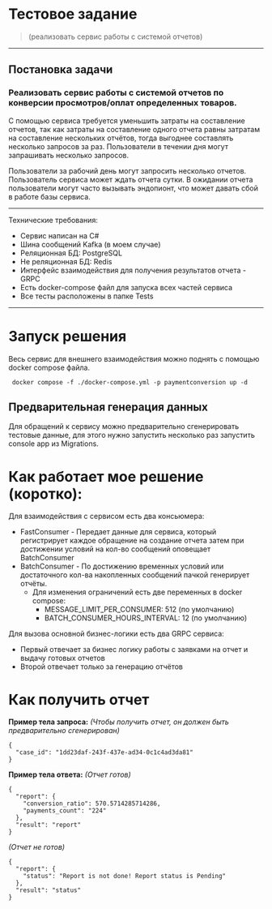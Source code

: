 # Тестовое задание 
> (реализовать сервис работы с системой отчетов)

---
## Постановка задачи
### Реализовать сервис работы с системой отчетов по конверсии просмотров/оплат определенных товаров.
С помощью сервиса требуется уменьшить затраты на составление отчетов, так как затраты на составление одного отчета равны затратам на составление нескольких отчётов, тогда выгоднее составлять несколько запросов за раз.
Пользователи в течении дня могут запрашивать несколько запросов.

Пользователи за рабочий день могут запросить несколько отчетов. 
Пользователь сервиса может ждать отчета сутки.
В ожидании отчета пользователи могут часто вызывать эндопионт, что может давать сбой в работе базы сервиса.

---
Технические требования:
- Сервис написан на C#
- Шина сообщений Kafka (в моем случае)
- Реляционная БД: PostgreSQL
- Не реляционная БД: Redis
- Интерфейс взаимодействия для получения результатов отчета - GRPC
- Есть docker-compose файл для запуска всех частей сервиса
- Все тесты расположены в папке Tests

---

# Запуск решения

Весь сервис для внешнего взаимодействия можно поднять с помощью docker compose файла.
```
 docker compose -f ./docker-compose.yml -p paymentconversion up -d
```

## Предварительная генерация данных
Для обращений к сервису можно предварительно сгенерировать тестовые данные, для этого нужно запустить несколько раз запустить
console app из Migrations.

# Как работает мое решение (коротко):
Для взаимодействия с сервисом есть два консьюмера:
  - FastConsumer - Передает данные для сервиса, который регистрирует каждое обращение на создание отчета затем при достижении условий на кол-во сообщений оповещает BatchConsumer
  - BatchConsumer - По достижению временных условий или достаточного кол-ва накопленных сообщений пачкой генерирует отчёты.
    - Для изменения ограничений есть две переменных в docker compose:
      - MESSAGE_LIMIT_PER_CONSUMER: 512 (по умолчанию)
      - BATCH_CONSUMER_HOURS_INTERVAL: 12 (по умолчанию)

Для вызова основной бизнес-логики есть два GRPC сервиса:
  - Первый отвечает за бизнес логику работы с заявками на отчет и выдачу готовых отчетов
  - Второй отвечает только за генерацию отчётов

# Как получить отчет
**Пример тела запроса:**
_(Чтобы получить отчет, он должен быть предварительно сгенерирован)_
```
{
  "case_id": "1dd23daf-243f-437e-ad34-0c1c4ad3da81"
}
```
**Пример тела ответа:**
_(Отчет готов)_
```
{
  "report": {
    "conversion_ratio": 570.5714285714286,
    "payments_count": "224"
  },
  "result": "report"
}
```
_(Отчет не готов)_
```
{
  "report": {
    "status": "Report is not done! Report status is Pending"
  },
  "result": "status"
}
```
